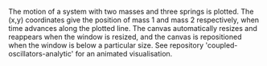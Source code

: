 The motion of a system with two masses and three springs is plotted.  The (x,y) coordinates give the position of mass 1 and mass 2 respectively, when time advances along the plotted line.  The canvas automatically resizes and reappears when the window is resized, and the canvas is repositioned when the window is below a particular size.
See repository 'coupled-oscillators-analytic' for an animated visualisation.
